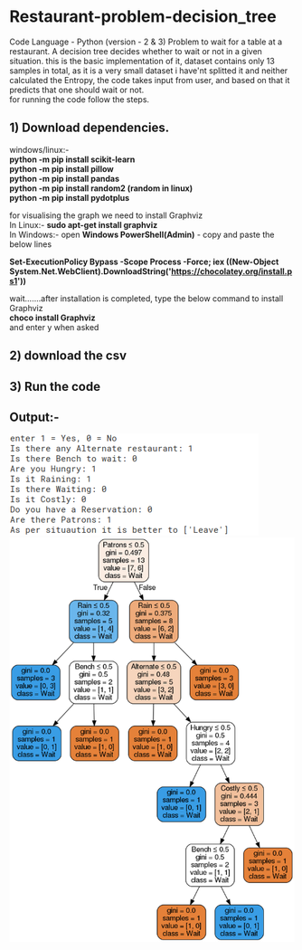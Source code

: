 # Restaurant-problem-decision_tree
Code Language - Python (version - 2 & 3)
Problem to wait for a table at a restaurant. A decision tree decides whether to wait or not in a given situation.
this is the basic implementation of it, dataset contains only 13 samples in total, as it is a very small dataset i have'nt splitted it and neither calculated the Entropy,
the code takes input from user, and based on that it predicts that one should wait or not.   
for running the code follow the steps.
## 1) Download dependencies.

windows/linux:-   
**python -m pip install scikit-learn   
python -m pip install pillow   
python -m pip install pandas   
python -m pip install random2 (random in linux)      
python -m pip install pydotplus**   
   
for visualising the graph we need to install Graphviz   
In Linux:- **sudo apt-get install graphviz**   
In Windows:- open **Windows PowerShell(Admin)** - copy and paste the below lines 

**Set-ExecutionPolicy Bypass -Scope Process -Force; iex ((New-Object System.Net.WebClient).DownloadString('https://chocolatey.org/install.ps1'))**  

wait.......after installation is completed, type the below command to install Graphviz   
**choco install Graphviz**   
and enter y when asked    

## 2) download the csv
## 3) Run the code
  
## Output:-
![output](https://github.com/akhtarnadeem915/Restaurant-problem-decision_tree/blob/master/output.png)
![output tree](https://github.com/akhtarnadeem915/Restaurant-problem-decision_tree/blob/master/output-tree.png)
